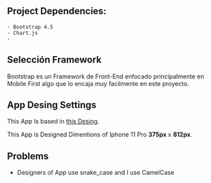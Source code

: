 
## Project Dependencies:

    - Bootstrap 4.5
    - Chart.js
    - 

## Selección Framework 

Bootstrap es un Framework de Front-End enfocado principalmente en Mobile First algo que lo encaja muy facilmente en este proyecto.


## App Desing Settings

This App Is based in [this Desing]( https://www.figma.com/file/aCJCfLAAHUQvlH61rfZi7j/Ahorro?node-id=0%3A1).

This App is Designed Dimentions of Iphone 11 Pro **375px** x **812px**.

## Problems
 
 - Designers of App use snake_case and I use CamelCase

